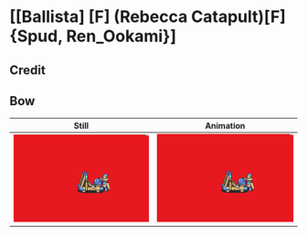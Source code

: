 # [\[Ballista\] \[F\] \(Rebecca Catapult\)\[F\]{Spud, Ren_Ookami}]

## Credit


	
## Bow

| Still | Animation |
| :---: | :-------: |
| ![Bow still](./Bow_000.png) | ![Bow animation](./Bow.gif) |
